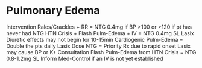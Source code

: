 # Pulmonary Edema

Intervention
Rales/Crackles + RR = NTG 0.4mg if BP >100
or >120 if pt has never had NTG
HTN Crisis + Flash Pulm-Edema +  IV = NTG 0.4mg SL
Lasix Diuretic effects may not begin for 10-15min
Cardiogenic Pulm-Edema = Double the pts daily Lasix Dose
NTG = Priority Rx due to rapid onset
Lasix may cause BP or K+
Consultation
Flash Pulm-Edema from HTN Crisis = NTG 0.8-1.2mg SL
Inform Med-Control if an IV is not yet established
